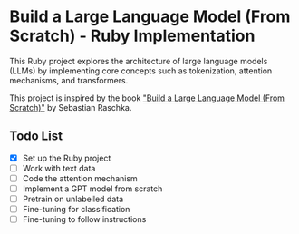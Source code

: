 # Build a Large Language Model (From Scratch) - Ruby Implementation

This Ruby project explores the architecture of large language models (LLMs) by implementing core concepts such as tokenization, attention mechanisms, and transformers.

This project is inspired by the book ["Build a Large Language Model (From Scratch)"](https://www.manning.com/books/build-a-large-language-model-from-scratch) by Sebastian Raschka.

## Todo List

- [x] Set up the Ruby project
- [ ] Work with text data
- [ ] Code the attention mechanism
- [ ] Implement a GPT model from scratch
- [ ] Pretrain on unlabelled data
- [ ] Fine-tuning for classification
- [ ] Fine-tuning to follow instructions
